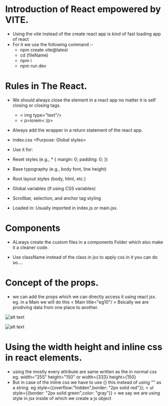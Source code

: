 # Introduction of React empowered by VITE.
- Using the vite instead of the create react app is kind of fast loading app of react 
- For it we use the following command :-
    * npm create vite@latest
    * cd (fileName)
    * npm i
    * npm run dev


# Rules in The React.
- We should always close the element in a react app no matter it is self closing or closing tags.
    * < img type="text"/>
    * < p>lorem< /p>
- Always add the wrapper in a return statement of the react app.
-  index.css
<Purpose: Global styles>

- Use it for:

- Reset styles (e.g., * { margin: 0; padding: 0; })

- Base typography (e.g., body font, line height)

- Root layout styles (body, html, etc.)

- Global variables (if using CSS variables)

- Scrollbar, selection, and anchor tag styling

- Loaded in: Usually imported in index.js or main.jsx.

# Components
- ALways create the custom files in a components Folder which also make it a cleaner code.

- Use className instead of the class in jsx to apply css in it you can do so....

# Concept of the props.
- we can add the props which we can directly access it using react jsx. eg. in a Main we will do this < Main title="eg10"/ >
Bsically we are prodiving data from one place to another.


![alt text](image-2.png)

![alt text](image-1.png)


# Using the width height and inline css in react elements.

- using the mostly every attribute are same written as the in normal css eg. width="255" height="150" or width={333} height={150}
- But in case of the inline css we have to use {} this instead of using "" as a string. eg style={{overflow:"hidden",border: "2px solid red"}}; < ul style={{border: "2px solid green",color: "gray"}} > we say we are using style in jsx inside of which we create a js object  

